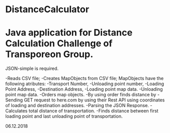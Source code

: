 # DistanceCalculator

# Java application for Distance Calculation Challenge of Transporeon Group.
JSON-simple is required.

-Reads CSV file;
-Creates MapObjects from CSV file;
    MapObjects have the following atributes:
      -Transport Number,
      -Unloading point number,
      -Loading Point Address,
      -Destination Address,
      -Loading point map data.
      -Unloading point map data.
-Orders map objects.
-By using order finds distance by
  -Sending GET request to here.com by using their Rest API using coordinates of loading and destination addresses.
  -Parsing the JSON Response.
-Calculates total distance of transportation.
-Finds distance between first loading point and last unloading point of transportation.


06.12.2018
